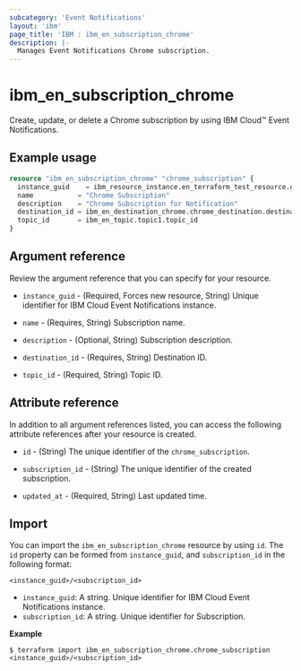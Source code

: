 ```yaml
---
subcategory: 'Event Notifications'
layout: 'ibm'
page_title: 'IBM : ibm_en_subscription_chrome'
description: |-
  Manages Event Notifications Chrome subscription.
---
```


# ibm_en_subscription_chrome

Create, update, or delete a Chrome subscription by using IBM Cloud™ Event Notifications.

## Example usage

```terraform
resource "ibm_en_subscription_chrome" "chrome_subscription" {
  instance_guid    = ibm_resource_instance.en_terraform_test_resource.guid
  name           = "Chrome Subscription"
  description    = "Chrome Subscription for Notification"
  destination_id = ibm_en_destination_chrome.chrome_destination.destination_id
  topic_id       = ibm_en_topic.topic1.topic_id
}
```

## Argument reference

Review the argument reference that you can specify for your resource.

- `instance_guid` - (Required, Forces new resource, String) Unique identifier for IBM Cloud Event Notifications instance.

- `name` - (Requires, String) Subscription name.

- `description` - (Optional, String) Subscription description.

- `destination_id` - (Requires, String) Destination ID.

- `topic_id` - (Required, String) Topic ID.


## Attribute reference

In addition to all argument references listed, you can access the following attribute references after your resource is created.

- `id` - (String) The unique identifier of the `chrome_subscription`.

- `subscription_id` - (String) The unique identifier of the created subscription.

- `updated_at` - (Required, String) Last updated time.

## Import

You can import the `ibm_en_subscription_chrome` resource by using `id`.
The `id` property can be formed from `instance_guid`, and `subscription_id` in the following format:

```
<instance_guid>/<subscription_id>
```

- `instance_guid`: A string. Unique identifier for IBM Cloud Event Notifications instance.
- `subscription_id`: A string. Unique identifier for Subscription.

**Example**

```
$ terraform import ibm_en_subscription_chrome.chrome_subscription <instance_guid>/<subscription_id>
```
